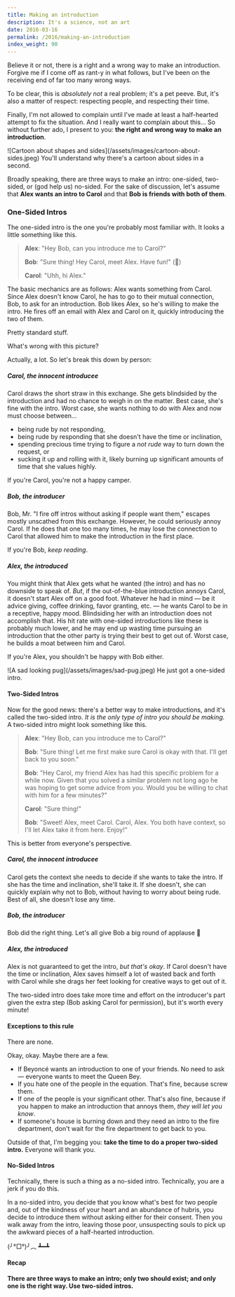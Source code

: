 ```yaml
---
title: Making an introduction
description: It's a science, not an art
date: 2016-03-16
permalink: /2016/making-an-introduction
index_weight: 90
---
```


Believe it or not, there is a right and a wrong way to make an introduction. Forgive me if I come off as rant-y in what follows, but I've been on the receiving end of far too many wrong ways.

To be clear, this is _absolutely not_ a real problem; it's a pet peeve. But, it's also a matter of respect: respecting people, and respecting their time.

Finally, I'm not allowed to complain until I've made at least a half-hearted attempt to fix the situation. And I really want to complain about this… So without further ado, I present to you: **the right and wrong way to make an introduction**.

<span class="center">
![Cartoon about shapes and sides](/assets/images/cartoon-about-sides.jpeg)
</span>
<span class="subtitle">You'll understand why there's a cartoon about sides in a second.</span>

Broadly speaking, there are three ways to make an intro: one-sided, two-sided, or (god help us) no-sided. For the sake of discussion, let's assume that **Alex wants an intro to Carol** and that **Bob is friends with both of them**.

### One-Sided Intros

The one-sided intro is the one you're probably most familiar with. It looks a little something like this.

> **Alex**: "Hey Bob, can you introduce me to Carol?"
>
> **Bob**: "Sure thing! Hey Carol, meet Alex. Have fun!" (🏃)
>
> **Carol**: "Uhh, hi Alex."

The basic mechanics are as follows: Alex wants something from Carol. Since Alex doesn't know Carol, he has to go to their mutual connection, Bob, to ask for an introduction. Bob likes Alex, so he's willing to make the intro. He fires off an email with Alex and Carol on it, quickly introducing the two of them.

Pretty standard stuff.

What's wrong with this picture?

Actually, a lot. So let's break this down by person:

##### Carol, the innocent introducee

Carol draws the short straw in this exchange. She gets blindsided by the introduction and had no chance to weigh in on the matter. Best case, she's fine with the intro. Worst case, she wants nothing to do with Alex and now must choose between…

*  being rude by not responding,
*  being rude by responding that she doesn't have the time or inclination,
*  spending precious time trying to figure a _not rude_ way to turn down the request, or
*  sucking it up and rolling with it, likely burning up significant amounts of time that she values highly.

If you're Carol, you're not a happy camper.

##### Bob, the introducer

Bob, Mr. "I fire off intros without asking if people want them," escapes mostly unscathed from this exchange. However, he could seriously annoy Carol. If he does that one too many times, he may lose the connection to Carol that allowed him to make the introduction in the first place.

If you're Bob, _keep reading_.

##### Alex, the introduced

You might think that Alex gets what he wanted (the intro) and has no downside to speak of. _But_, if the out-of-the-blue introduction annoys Carol, it doesn't start Alex off on a good foot. Whatever he had in mind — be it advice giving, coffee drinking, favor granting, etc. — he wants Carol to be in a receptive, happy mood. Blindsiding her with an introduction does not accomplish that. His hit rate with one-sided introductions like these is probably much lower, and he may end up wasting time pursuing an introduction that the other party is trying their best to get out of. Worst case, he builds a moat between him and Carol.

If you're Alex, you shouldn't be happy with Bob either.

<span class="center">
![A sad looking pug](/assets/images/sad-pug.jpeg)
</span>
<span class="subtitle">He just got a one-sided intro.</span>

#### Two-Sided Intros

Now for the good news: there's a better way to make introductions, and it's called the two-sided intro. _It is the only type of intro you should be making._ A two-sided intro might look something like this.

> **Alex**: "Hey Bob, can you introduce me to Carol?"
>
> **Bob**: "Sure thing! Let me first make sure Carol is okay with that. I'll get back to you soon."
>
> **Bob**: "Hey Carol, my friend Alex has had this specific problem for a while now. Given that you solved a similar problem not long ago he was hoping to get some advice from you. Would you be willing to chat with him for a few minutes?"
>
> **Carol**: "Sure thing!"
>
> **Bob**: "Sweet! Alex, meet Carol. Carol, Alex. You both have context, so I'll let Alex take it from here. Enjoy!"

This is better from everyone's perspective.

##### Carol, the innocent introducee

Carol gets the context she needs to decide if she wants to take the intro. If she has the time and inclination, she'll take it. If she doesn't, she can quickly explain why not to Bob, without having to worry about being rude. Best of all, she doesn't lose any time.

##### Bob, the introducer

Bob did the right thing. Let's all give Bob a big round of applause 👏

##### Alex, the introduced

Alex is not guaranteed to get the intro, _but that's okay_. If Carol doesn't have the time or inclination, Alex saves himself a lot of wasted back and forth with Carol while she drags her feet looking for creative ways to get out of it.


The two-sided intro does take more time and effort on the introducer's part given the extra step (Bob asking Carol for permission), but it's worth every minute!

#### Exceptions to this rule

There are none.

Okay, okay. Maybe there are a few.

* If Beyoncé wants an introduction to one of your friends. No need to ask — everyone wants to meet the Queen Bey.
* If you hate one of the people in the equation. That's fine, because screw them.
* If one of the people is your significant other. That's also fine, because if you happen to make an introduction that annoys them, _they will let you know_.
* If someone's house is burning down and they need an intro to the fire department, don't wait for the fire department to get back to you.

Outside of that, I'm begging you: **take the time to do a proper two-sided intro.** Everyone will thank you.

#### No-Sided Intros

Technically, there is such a thing as a no-sided intro. Technically, you are a jerk if you do this.

In a no-sided intro, you decide that you know what's best for two people and, out of the kindness of your heart and an abundance of hubris, you decide to introduce them without asking either for their consent. Then you walk away from the intro, leaving those poor, unsuspecting souls to pick up the awkward pieces of a half-hearted introduction.

(╯°□°)╯︵ ┻━┻

#### Recap

**There are three ways to make an intro; only two should exist; and only one is the right way. Use two-sided intros.**

